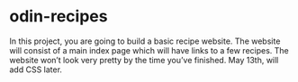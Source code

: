 # odin-recipes
In this project, you are going to build a basic recipe website.
The website will consist of a main index page which will have links to a few recipes. The website won’t look very pretty by the time you’ve finished.
May 13th, will add CSS later. 